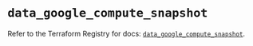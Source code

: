 # `data_google_compute_snapshot`

Refer to the Terraform Registry for docs: [`data_google_compute_snapshot`](https://registry.terraform.io/providers/hashicorp/google/5.28.0/docs/data-sources/compute_snapshot).
